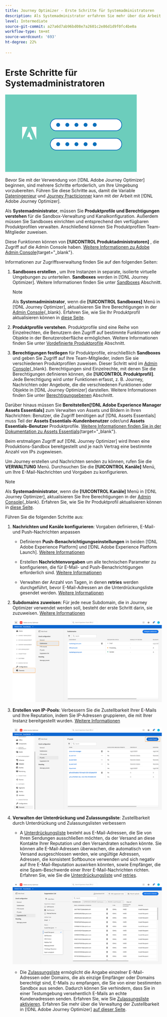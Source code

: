 ```yaml
---
title: Journey Optimizer - Erste Schritte für Systemadministratoren
description: Als Systemadministrator erfahren Sie mehr über die Arbeit mit Journey Optimizer
level: Intermediate
source-git-commit: a27a6d7ab96bd08e7a2601c2e86d1d9f0fc4be0a
workflow-type: tm+mt
source-wordcount: '693'
ht-degree: 22%

---
```


# Erste Schritte für Systemadministratoren

![administrator](assets/do-not-localize/user-2.png)

Bevor Sie mit der Verwendung von [!DNL Adobe Journey Optimizer] beginnen, sind mehrere Schritte erforderlich, um Ihre Umgebung vorzubereiten.  Führen Sie diese Schritte aus, damit die Variable [Dateningenieur](data-engineer.md) und [Journey Practicionner](marketer.md) kann mit der Arbeit mit [!DNL Adobe Journey Optimizer].


Als **Systemadministrator**, müssen Sie **Produktprofile und Berechtigungen verstehen** für die Sandbox-Verwaltung und Kanalkonfiguration. Außerdem müssen Sie Sandboxes einrichten und entsprechend den verfügbaren Produktprofilen verwalten. Anschließend können Sie Produktprofilen Team-Mitglieder zuweisen.

Diese Funktionen können von **[!UICONTROL Produktadministratoren]** , die Zugriff auf die Admin Console haben. [Weitere Informationen zu Adobe Admin Console](https://helpx.adobe.com/de/enterprise/admin-guide.html){target=&quot;_blank&quot;}.

Informationen zur Zugriffsverwaltung finden Sie auf den folgenden Seiten:

1. **Sandboxes erstellen** , um Ihre Instanzen in separate, isolierte virtuelle Umgebungen zu unterteilen. **Sandboxes** werden in [!DNL Journey Optimizer]. Weitere Informationen finden Sie unter [Sandboxes](../administration/sandboxes.md) Abschnitt.

   >[!NOTE]
   >Als **Systemadministrator**, wenn die **[!UICONTROL Sandboxes]** Menü in [!DNL Journey Optimizer], aktualisieren Sie Ihre Berechtigungen in der [Admin Console](https://adminconsole.adobe.com/){_blank}. Erfahren Sie, wie Sie Ihr Produktprofil aktualisieren können in [diese Seite](../administration/permissions.md#edit-product-profile).

1. **Produktprofile verstehen**. Produktprofile sind eine Reihe von Einzelrechten, die Benutzern den Zugriff auf bestimmte Funktionen oder Objekte in der Benutzeroberfläche ermöglichen. Weitere Informationen finden Sie unter [Vordefinierte Produktprofile](../administration/ootb-product-profiles.md) Abschnitt.

1. **Berechtigungen festlegen** für Produktprofile, einschließlich **Sandboxes** und geben Sie Zugriff auf Ihre Team-Mitglieder, indem Sie sie verschiedenen Produktprofilen zuweisen. Dieser Schritt wird im [Admin Console](https://adminconsole.adobe.com/){_blank}. Berechtigungen sind Einzelrechte, mit denen Sie die Berechtigungen definieren können, die **[!UICONTROL Produktprofil]**. Jede Berechtigung wird unter Funktionen erfasst, z. B. Journey, Nachrichten oder Angebote, die die verschiedenen Funktionen oder Objekte in [!DNL Journey Optimizer] darstellen. Weitere Informationen finden Sie unter [Berechtigungsebenen](../administration/high-low-permissions.md) Abschnitt.


Darüber hinaus müssen Sie **Bereitstellen[!DNL Adobe Experience Manager Assets Essentials]** zum Verwalten von Assets und Bildern in Ihren Nachrichten: Benutzer, die Zugriff benötigen auf [!DNL Assets Essentials] muss Teil der **Assets Essentials-Kundenbenutzer** oder/und **Assets Essentials-Benutzer** Produktprofile. [Weitere Informationen finden Sie in der Dokumentation zu Assets Essentials](https://experienceleague.adobe.com/docs/experience-manager-assets-essentials/help/deploy-administer.html?lang=de){target=&quot;_blank&quot;}.

Beim erstmaligen Zugriff auf [!DNL Journey Optimizer] wird Ihnen eine Produktions-Sandbox bereitgestellt und je nach Vertrag eine bestimmte Anzahl von IPs zugewiesen.

Um Journey erstellen und Nachrichten senden zu können, rufen Sie die **VERWALTUNG** Menü. Durchsuchen Sie die **[!UICONTROL Kanäle]** Menü, um Ihre E-Mail-Nachrichten und Vorgaben zu konfigurieren.

>[!NOTE]
>Als **Systemadministrator**, wenn die **[!UICONTROL Kanäle]** Menü in [!DNL Journey Optimizer], aktualisieren Sie Ihre Berechtigungen in der [Admin Console](https://adminconsole.adobe.com/){_blank}. Erfahren Sie, wie Sie Ihr Produktprofil aktualisieren können in [diese Seite](../administration/permissions.md#edit-product-profile).

Führen Sie die folgenden Schritte aus:

1. **Nachrichten und Kanäle konfigurieren**: Vorgaben definieren, E-Mail- und Push-Nachrichten anpassen

   * Definieren **Push-Benachrichtigungseinstellungen** in beiden [!DNL Adobe Experience Platform] und [!DNL Adobe Experience Platform Launch]. [Weitere Informationen](../push-gs.md)

   * Erstellen **Nachrichtenvorgaben** um alle technischen Parameter zu konfigurieren, die für E-Mail- und Push-Benachrichtigungen erforderlich sind. [Weitere Informationen](../configuration/message-presets.md)

   * Verwalten der Anzahl von Tagen, in denen **retries** werden durchgeführt, bevor E-Mail-Adressen an die Unterdrückungsliste gesendet werden. [Weitere Informationen](../configuration/manage-suppression-list.md)

1. **Subdomains zuweisen**: Für jede neue Subdomain, die in Journey Optimizer verwendet werden soll, besteht der erste Schritt darin, sie zuzuweisen. [Weitere Informationen](../configuration/about-subdomain-delegation.md)

   ![](../assets/subdomain.png)

1. **Erstellen von IP-Pools**: Verbessern Sie die Zustellbarkeit Ihrer E-Mails und Ihre Reputation, indem Sie IP-Adressen gruppieren, die mit Ihrer Instanz bereitgestellt wurden. [Weitere Informationen](../configuration/ip-pools.md)

   ![](../assets/ip-pool.png)

1. **Verwalten der Unterdrückung und Zulassungsliste**: Zustellbarkeit durch Unterdrückung und Zulassungslisten verbessern

   * A [Unterdrückungsliste](../suppression-list.md) besteht aus E-Mail-Adressen, die Sie von Ihren Sendungen ausschließen möchten, da der Versand an diese Kontakte Ihrer Reputation und den Versandraten schaden könnte. Sie können alle E-Mail-Adressen überwachen, die automatisch vom Versand ausgeschlossen werden, wie ungültige Adressen, Adressen, die konsistent Softbounce verwenden und sich negativ auf Ihre E-Mail-Reputation auswirken könnten, sowie Empfänger, die eine Spam-Beschwerde einer Ihrer E-Mail-Nachrichten richten. Erfahren Sie, wie Sie die [Unterdrückungsliste](../configuration/manage-suppression-list.md) und [retries](../configuration/retries.md).

   ![](../assets/suppression-list-filtering-example.png)

   * Die [Zulassungsliste](../allow-list.md) ermöglicht die Angabe einzelner E-Mail-Adressen oder Domains, die als einzige Empfänger oder Domains berechtigt sind, E-Mails zu empfangen, die Sie von einer bestimmten Sandbox aus senden. Dadurch können Sie verhindern, dass Sie in einer Testumgebung versehentlich E-Mails an echte Kundenadressen senden. Erfahren Sie, wie Sie [Zulassungsliste aktivieren](../allow-list.md).
   Erfahren Sie mehr über die Verwaltung der Zustellbarkeit in [!DNL Adobe Journey Optimizer] [auf dieser Seite](../deliverability.md).

